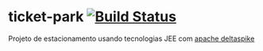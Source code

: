 # ticket-park [![Build Status](https://travis-ci.org/gwoliveira/ticket-park.svg?branch=master)](https://travis-ci.org/gwoliveira/ticket-park)
Projeto de estacionamento usando tecnologias JEE com [apache deltaspike](https://deltaspike.apache.org/)
